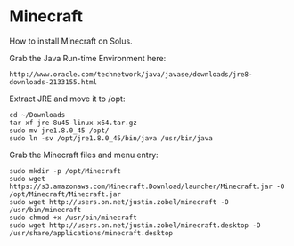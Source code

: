 # Minecraft

How to install Minecraft on Solus.

Grab the Java Run-time Environment here:
```
http://www.oracle.com/technetwork/java/javase/downloads/jre8-downloads-2133155.html
```

Extract JRE and move it to /opt:
```
cd ~/Downloads
tar xf jre-8u45-linux-x64.tar.gz
sudo mv jre1.8.0_45 /opt/
sudo ln -sv /opt/jre1.8.0_45/bin/java /usr/bin/java
```

Grab the Minecraft files and menu entry:
```
sudo mkdir -p /opt/Minecraft
sudo wget https://s3.amazonaws.com/Minecraft.Download/launcher/Minecraft.jar -O /opt/Minecraft/Minecraft.jar
sudo wget http://users.on.net/justin.zobel/minecraft -O /usr/bin/minecraft
sudo chmod +x /usr/bin/minecraft
sudo wget http://users.on.net/justin.zobel/minecraft.desktop -O /usr/share/applications/minecraft.desktop
```
